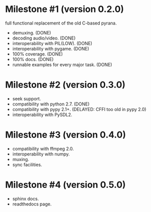 Milestone #1 (version 0.2.0)
============================

full functional replacement of the old C-based pyrana.

* demuxing. (DONE)
* decoding audio/video. (DONE)
* interoperability with PIL(LOW). (DONE)
* interoperability with pygame. (DONE)
* 100% coverage. (DONE)
* 100% docs. (DONE)
* runnable examples for every major task. (DONE)


Milestone #2 (version 0.3.0)
============================

* seek support.
* compatibility with python 2.7. (DONE)
* compatibility with pypy 2.1+. (DELAYED: CFFI too old in pypy 2.0)
* interoperability with PySDL2.


Milestone #3 (version 0.4.0)
============================

* compatibility with ffmpeg 2.0.
* interoperability with numpy.
* muxing.
* sync facilities.

Milestone #4 (version 0.5.0)
============================

* sphinx docs.
* readthedocs page.
